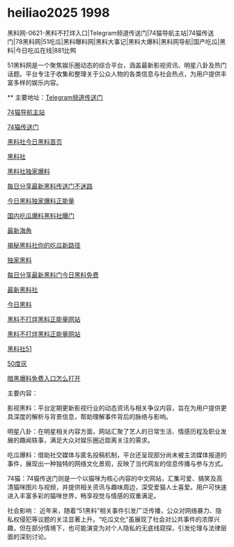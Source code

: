 # heiliao2025 1998
黑料网-0621-黑料不打烊入口|Telegram频道传送门|74猫导航主站|74猫传送门|78黑料网|51吃瓜|黑料曝料网|黑料大事记|黑料大爆料|黑料网导航|国产吃瓜|黑料|今日吃瓜在线|881比鸭

51黑料网是一个聚焦娱乐圈动态的综合平台，涵盖最新影视资讯、明星八卦及热门话题。平台专注于收集和整理关于公众人物的各类信息与社会热点，为用户提供丰富多样的娱乐内容。

** 主要地址：<a href="https://74mao.com/">Telegram频道传送门</a>

<a href="https://74mao.com/">74猫导航主站</a>

<a href="https://74mao.com/">74猫传送门</a>

<a href="https://hl434.pages.dev/">黑料社今日黑料首页</a>

<a href="https://hl435.pages.dev/">黑料社</a>

<a href="https://hl436.pages.dev/">黑料社独家爆料</a>

<a href="https://hl437.pages.dev/">每日分享最新黑料传送门不迷路</a>

<a href="https://hl438.pages.dev/">今日黑料独家爆料正能量</a>

<a href="https://hl439.pages.dev/">国内吃瓜爆料黑料社曝门</a>

<a href="https://hl453.pages.dev/">最新海角</a>

<a href="https://hl442.pages.dev/">揭秘黑料社你的吃瓜新路径</a>

<a href="https://hl451.pages.dev/">独家黑料</a>

<a href="https://hl432.pages.dev/">每日分享最新黑料门今日黑料免费</a>

<a href="https://hl454.pages.dev/">最新黑料社</a>

<a href="https://hl443.pages.dev/">今日黑料</a>

<a href="https://hl452.pages.dev/">黑料不打烊黑料正能量网站</a>

<a href="https://hl444.pages.dev/">黑料不打烊黑料正能量网站</a>

<a href="https://hls-28.pages.dev/">黑料社51</a>

<a href="https://50dh-01.pages.dev/">50度灰</a>

<a href="https://hl445.pages.dev/">暗黑爆料免费入口怎么打开</a>

主要内容：

影视黑料：平台定期更新影视行业的动态资讯与相关争议内容，旨在为用户提供更具深度的解析与背景信息，帮助理解事件背后的脉络与影响。

明星八卦：在明星相关内容方面，网站汇聚了艺人的日常生活、情感历程及职业发展的趣闻轶事，满足大众对娱乐圈近距离关注的需求。

吃瓜爆料：借助社交媒体与匿名投稿机制，平台还呈现部分尚未被主流媒体报道的事件，展现出一种独特的网络文化景观，反映了当代网友的信息传播与参与方式。

74猫：74猫传送门则是一个以猫咪为核心内容的中文网站，汇集可爱、搞笑及高清猫咪图片与视频，并提供相关资讯与趣味周边，深受爱猫人士喜爱。用户可快速进入丰富多彩的猫咪世界，畅享视觉与情感的双重满足。

社会影响：
近年来，随着“51黑料”相关事件引发广泛传播，公众对网络暴力、隐私权侵犯等议题的关注显著上升。“吃瓜文化”虽展现了社会对公共事件的浓厚兴趣，但在部分情境下，也可能演变为对个人隐私的无底线窥探，引发伦理与法律层面的深刻讨论。
